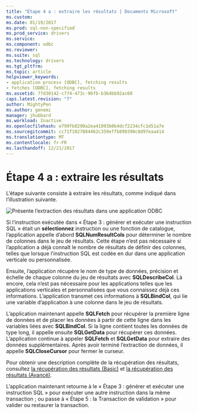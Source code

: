 ```yaml
---
title: "Étape 4 a : extraire les résultats | Documents Microsoft"
ms.custom: 
ms.date: 01/19/2017
ms.prod: sql-non-specified
ms.prod_service: drivers
ms.service: 
ms.component: odbc
ms.reviewer: 
ms.suite: sql
ms.technology: drivers
ms.tgt_pltfrm: 
ms.topic: article
helpviewer_keywords:
- application process [ODBC], fetching results
- fetches [ODBC], fetching results
ms.assetid: 77d30142-c774-473c-96fb-b364bb92ac60
caps.latest.revision: "7"
author: MightyPen
ms.author: genemi
manager: jhubbard
ms.workload: Inactive
ms.openlocfilehash: e799fb8290a2ea41093b0b4dcf2234cfc1d51a7e
ms.sourcegitcommit: cc71f1027884462c359effb898390c8d97eaa414
ms.translationtype: MT
ms.contentlocale: fr-FR
ms.lasthandoff: 12/21/2017
---
```

# <a name="step-4a-fetch-the-results"></a>Étape 4 a : extraire les résultats
L’étape suivante consiste à extraire les résultats, comme indiqué dans l’illustration suivante.  
  
 ![Présente l’extraction des résultats dans une application ODBC](../../../odbc/reference/develop-app/media/pr14.gif "pr14")  
  
 Si l’instruction exécutée dans « Étape 3 : générer et exécuter une instruction SQL » était un **sélectionnez** instruction ou une fonction de catalogue, l’application appelle d’abord **SQLNumResultCols** pour déterminer le nombre de colonnes dans le jeu de résultats. Cette étape n’est pas nécessaire si l’application a déjà connaît le nombre de résultats de définir des colonnes, telles que lorsque l’instruction SQL est codée en dur dans une application verticale ou personnalisée.  
  
 Ensuite, l’application récupère le nom de type de données, précision et échelle de chaque colonne du jeu de résultats avec **SQLDescribeCol**. Là encore, cela n’est pas nécessaire pour les applications telles que les applications verticales et personnalisées que vous connaissez déjà ces informations. L’application transmet ces informations à **SQLBindCol**, qui lie une variable d’application à une colonne dans le jeu de résultats.  
  
 L’application maintenant appelle **SQLFetch** pour récupérer la première ligne de données et de placer les données à partir de cette ligne dans les variables liées avec **SQLBindCol**. Si la ligne contient toutes les données de type long, il appelle ensuite **SQLGetData** pour récupérer ces données. L’application continue à appeler **SQLFetch** et **SQLGetData** pour extraire des données supplémentaires. Après avoir terminé l’extraction de données, il appelle **SQLCloseCursor** pour fermer le curseur.  
  
 Pour obtenir une description complète de la récupération des résultats, consultez [la récupération des résultats (Basic)](../../../odbc/reference/develop-app/retrieving-results-basic.md) et [la récupération des résultats (Avancé)](../../../odbc/reference/develop-app/retrieving-results-advanced.md).  
  
 L’application maintenant retourne à le « Étape 3 : générer et exécuter une instruction SQL » pour exécuter une autre instruction dans la même transaction ; ou passe à « Étape 5 : la Transaction de validation » pour valider ou restaurer la transaction.
